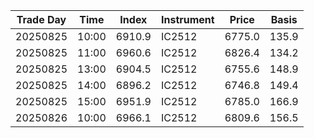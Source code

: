 | Trade Day  | Time | Index | Instrument | Price | Basis | 
| ---------- | ---- | ----- | ---------- | ----- | ----- | 
| 20250825 | 10:00 | 6910.9 | IC2512 | 6775.0 | 135.9 | 
| 20250825 | 11:00 | 6960.6 | IC2512 | 6826.4 | 134.2 | 
| 20250825 | 13:00 | 6904.5 | IC2512 | 6755.6 | 148.9 | 
| 20250825 | 14:00 | 6896.2 | IC2512 | 6746.8 | 149.4 | 
| 20250825 | 15:00 | 6951.9 | IC2512 | 6785.0 | 166.9 | 
| 20250826 | 10:00 | 6966.1 | IC2512 | 6809.6 | 156.5 | 
